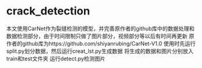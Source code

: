 # crack_detection
本文使用CarNet作为裂缝检测的模型，并完善原作者的github库中的数据处理和数据检测部分，由于时间限制只做了图片部分，视频部分等以后有时间再更新
原作者的github库为https://github.com/shiyanrubing/CarNet-V1.0
使用时先运行split.py划分数据，然后运行creat_lst.py生成数据
将生成的数据和图片分别放入train和test文件夹
运行detect.py检测图片

